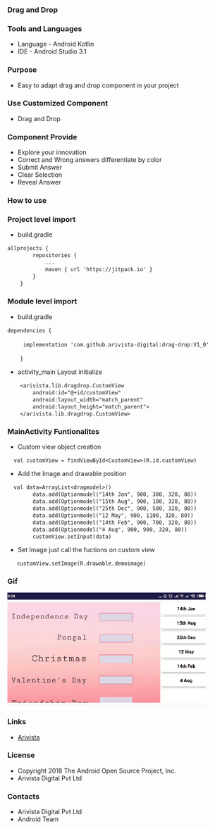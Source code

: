 ### Drag and Drop ###

### Tools and Languages ###

* Language - Android Kotlin
* IDE - Android Studio 3.1

### Purpose ###

* Easy to adapt drag and drop component in your project

### Use Customized Component ###

* Drag and Drop

### Component Provide ###

* Explore your innovation 
* Correct and Wrong answers differentiate by color
* Submit Answer
* Clear Selection
* Reveal Answer

### How to use ###
### Project level import ###

* build.gradle
```
allprojects {
		repositories {
			...
			maven { url 'https://jitpack.io' }
		}
	}
 ```
### Module level import ###

* build.gradle
```
dependencies {

     implementation 'com.github.arivista-digital:drag-drop:V1_0'
     
	}
 ```
 * activity_main Layout initialize
```
    <arivista.lib.dragdrop.CustomView
        android:id="@+id/customView"
        android:layout_width="match_parent"
        android:layout_height="match_parent">
    </arivista.lib.dragdrop.CustomView>
```
### MainActivity Funtionalites ###

* Custom view object creation
```
  val customView = findViewById<CustomView>(R.id.customView)
```

* Add the Image and drawable position
```
  val data=ArrayList<dragmodel>()
        data.add(Optionmodel("14th Jan", 900, 300, 320, 80))
        data.add(Optionmodel("15th Aug", 900, 100, 320, 80))
        data.add(Optionmodel("25th Dec", 900, 500, 320, 80))
        data.add(Optionmodel("12 May", 900, 1100, 320, 80))
        data.add(Optionmodel("14th Feb", 900, 700, 320, 80))
        data.add(Optionmodel("4 Aug", 900, 900, 320, 80))
        customView.setInput(data)

```
* Set Image just call the fuctions on custom view
```
   customView.setImage(R.drawable.demoimage)
```    
### Gif ###
![Alt Text](/app/screenshot/demo.gif)
### Links ###
* [Arivista ](https://www.arivistadigital.org/ "Arivista ")

### License ###

* Copyright 2018 The Android Open Source Project, Inc.
* Arivista Digital Pvt Ltd

### Contacts ###

* Arivista Digital Pvt Ltd
* Android Team
